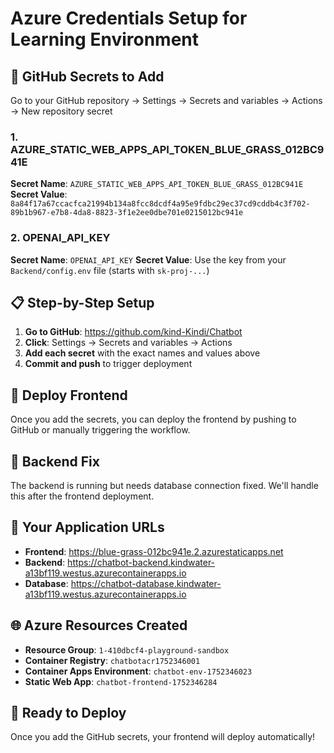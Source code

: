 # Azure Credentials Setup for Learning Environment

## 🔐 **GitHub Secrets to Add**

Go to your GitHub repository → Settings → Secrets and variables → Actions → New repository secret

### 1. **AZURE_STATIC_WEB_APPS_API_TOKEN_BLUE_GRASS_012BC941E**
**Secret Name**: `AZURE_STATIC_WEB_APPS_API_TOKEN_BLUE_GRASS_012BC941E`
**Secret Value**: `8a84f17a67ccacfca21994b134a8fcc8dcdf4a95e9fdbc29ec37cd9cddb4c3f702-89b1b967-e7b8-4da8-8823-3f1e2ee0dbe701e0215012bc941e`

### 2. **OPENAI_API_KEY**
**Secret Name**: `OPENAI_API_KEY`
**Secret Value**: Use the key from your `Backend/config.env` file (starts with `sk-proj-...`)

## 📋 **Step-by-Step Setup**

1. **Go to GitHub**: https://github.com/kind-Kindi/Chatbot
2. **Click**: Settings → Secrets and variables → Actions
3. **Add each secret** with the exact names and values above
4. **Commit and push** to trigger deployment

## 🚀 **Deploy Frontend**

Once you add the secrets, you can deploy the frontend by pushing to GitHub or manually triggering the workflow.

## 🔧 **Backend Fix**

The backend is running but needs database connection fixed. We'll handle this after the frontend deployment.

## 🎯 **Your Application URLs**

- **Frontend**: https://blue-grass-012bc941e.2.azurestaticapps.net
- **Backend**: https://chatbot-backend.kindwater-a13bf119.westus.azurecontainerapps.io
- **Database**: https://chatbot-database.kindwater-a13bf119.westus.azurecontainerapps.io

## 🌐 **Azure Resources Created**

- **Resource Group**: `1-410dbcf4-playground-sandbox`
- **Container Registry**: `chatbotacr1752346001`
- **Container Apps Environment**: `chatbot-env-1752346023`
- **Static Web App**: `chatbot-frontend-1752346284`

## 🚀 **Ready to Deploy**

Once you add the GitHub secrets, your frontend will deploy automatically! 